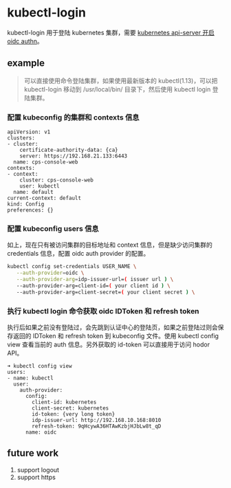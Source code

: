 # kubectl-login

kubectl-login 用于登陆 kubernetes 集群，需要 [kubernetes api-server 开启 oidc authn](https://kubernetes.io/docs/reference/access-authn-authz/authentication/)。

## example

> 可以直接使用命令登陆集群，如果使用最新版本的 kubectl(1.13)，可以把 kubectl-login 移动到 /usr/local/bin/ 目录下，然后使用 kubectl login 登陆集群。

### 配置 kubeconfig 的集群和 contexts 信息
```text
apiVersion: v1
clusters:
- cluster:
    certificate-authority-data: {ca}
    server: https://192.168.21.133:6443
  name: cps-console-web
contexts:
- context:
    cluster: cps-console-web
    user: kubectl
  name: default
current-context: default
kind: Config
preferences: {}
```

### 配置 kubeconfig users 信息
如上，现在只有被访问集群的目标地址和 context 信息，但是缺少访问集群的 credentials 信息，配置 oidc auth provider 的配置。

```bash
kubectl config set-credentials USER_NAME \
   --auth-provider=oidc \
   --auth-provider-arg=idp-issuer-url=( issuer url ) \
   --auth-provider-arg=client-id=( your client id ) \
   --auth-provider-arg=client-secret=( your client secret ) \
```

### 执行 kubectl login 命令获取 oidc IDToken 和 refresh token

执行后如果之前没有登陆过，会先跳到认证中心的登陆页，如果之前登陆过则会保存返回的 IDToken 和 refresh token 到 kubeconfig 文件。使用 kubectl config view 查看当前的 auth 信息。另外获取的 id-token 可以直接用于访问 hodor API。
```
➜ kubectl config view
users:
- name: kubectl
  user:
    auth-provider:
      config:
        client-id: kubernetes
        client-secret: kubernetes
        id-token: {very long token}
        idp-issuer-url: http://192.168.10.168:8010
        refresh-token: 9qHcywA36HTAwKzbjHJbLw8t_qD
      name: oidc
```

## future work
1. support logout
2. support https
